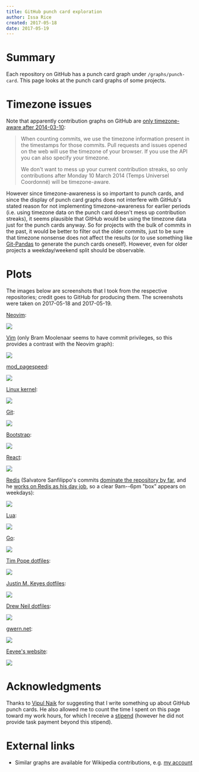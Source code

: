 ```yaml
---
title: GitHub punch card exploration
author: Issa Rice
created: 2017-05-18
date: 2017-05-19
---
```


# Summary

Each repository on GitHub has a punch card graph under `/graphs/punch-card`.
This page looks at the punch card graphs of some projects.

# Timezone issues

Note that apparently contribution graphs on GitHub are [only timezone-aware after
2014-03-10](https://github.com/blog/1793-timezone-aware-contribution-graphs):

> When counting commits, we use the timezone information present in the
> timestamps for those commits. Pull requests and issues opened on the web will
> use the timezone of your browser. If you use the API you can also specify
> your timezone.
>
> We don't want to mess up your current contribution streaks, so only
> contributions after Monday 10 March 2014 (Temps Universel Coordonné) will be
> timezone-aware.

However since timezone-awareness is so important to punch cards, and since the
display of punch card graphs does not interfere with GitHub's stated reason for
not implementing timezone-awareness for earlier periods (i.e. using timezone
data on the punch card doesn't mess up contribution streaks), it seems
plausible that GitHub would be using the timezone data just for the punch cards
anyway.
So for projects with the bulk of commits in the past, it would be better to
filter out the older commits, just to be sure that timezone nonsense does
not affect the results (or to use something like [Git-Pandas](https://github.com/wdm0006/git-pandas)
to generate the punch cards oneself).
However, even for older projects a weekday/weekend split should be observable.

# Plots

The images below are screenshots that I took from the respective repositories;
credit goes to GitHub for producing them.
The screenshots were taken on 2017-05-18 and 2017-05-19.

[Neovim](https://github.com/neovim/neovim/graphs/punch-card):

[![](punch-card-neovim-neovim.png)](punch-card-neovim-neovim.png)

[Vim](https://github.com/vim/vim/graphs/punch-card)
(only Bram Moolenaar seems to have commit privileges, so this provides a
contrast with the Neovim graph):

[![](punch-card-vim-vim.png)](punch-card-vim-vim.png)

[mod_pagespeed](https://github.com/pagespeed/mod_pagespeed/graphs/punch-card):

[![](punch-card-pagespeed-mod_pagespeed.png)](punch-card-pagespeed-mod_pagespeed.png)

[Linux kernel](https://github.com/torvalds/linux/graphs/punch-card):

[![](punch-card-torvalds-linux.png)](punch-card-torvalds-linux.png)

[Git](https://github.com/git/git/graphs/punch-card):

[![](punch-card-git-git.png)](punch-card-git-git.png)

[Bootstrap](https://github.com/twbs/bootstrap/graphs/punch-card):

[![](punch-card-twbs-bootstrap.png)](punch-card-twbs-bootstrap.png)

[React](https://github.com/facebook/react/graphs/punch-card):

[![](punch-card-facebook-react.png)](punch-card-facebook-react.png)

[Redis](https://github.com/antirez/redis/graphs/punch-card)
(Salvatore Sanfilippo's commits [dominate the repository by far](https://github.com/antirez/redis/graphs/contributors),
and he [works on Redis as his day job][antirez], so a clear 9am--6pm "box" appears on
weekdays):

[![](punch-card-antirez-redis.png)](punch-card-antirez-redis.png)

[Lua](https://github.com/lua/lua/graphs/punch-card):

[![](punch-card-lua-lua.png)](punch-card-lua-lua.png)

[Go](https://github.com/golang/go/graphs/punch-card):

[![](punch-card-golang-go.png)](punch-card-golang-go.png)

[Tim Pope dotfiles](https://github.com/tpope/tpope/graphs/punch-card):

[![](punch-card-tpope-tpope.png)](punch-card-tpope-tpope.png)

[Justin M. Keyes dotfiles](https://github.com/justinmk/config/graphs/punch-card):

[![](punch-card-justinmk-config.png)](punch-card-justinmk-config.png)

[Drew Neil dotfiles](https://github.com/nelstrom/dotfiles/graphs/punch-card):

[![](punch-card-nelstrom-dotfiles.png)](punch-card-nelstrom-dotfiles.png)

[gwern.net](https://github.com/gwern/gwern.net/graphs/punch-card):

[![](punch-card-gwern-gwern-net.png)](punch-card-gwern-gwern-net.png)

[Eevee's website](https://github.com/eevee/eev.ee/graphs/punch-card):

[![](punch-card-eevee-eev-ee.png)](punch-card-eevee-eev-ee.png)

# Acknowledgments

Thanks to [Vipul Naik](https://vipulnaik.com/) for suggesting that I write
something up about GitHub punch cards.
He also allowed me to count the time I spent on this page toward my work hours,
for which I receive a [stipend](https://github.com/vipulnaik/contractwork/blob/master/contributor-lists/issa-list.mediawiki#Stipends)
(however he did not provide task payment beyond this stipend).

# External links

- Similar graphs are available for Wikipedia contributions,
  e.g. [my account](https://tools.wmflabs.org/xtools-ec/?user=Riceissa&project=en.wikipedia.org#timecard)

[antirez]: http://invece.org/ "Salvatore Sanfilippo. “Salvatore Sanfilippo aka antirez”. Retrieved May 19, 2017. “Currently my main project is Redis, and thanks to Redis Labs sponsoring the development of Redis, it is also my work.”"
